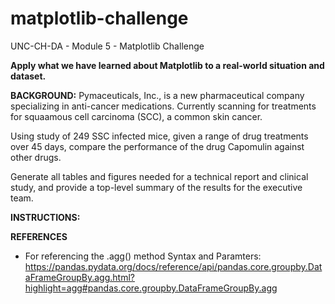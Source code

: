 # matplotlib-challenge
UNC-CH-DA - Module 5 - Matplotlib Challenge

**Apply what we have learned about Matplotlib to a real-world situation and dataset.**

**BACKGROUND:** Pymaceuticals, Inc., is a new pharmaceutical company specializing in anti-cancer medications. Currently scanning for treatments for squaamous cell carcinoma (SCC), a common skin cancer.

Using study of 249 SSC infected mice, given a range of drug treatments over 45 days, compare the performance of the drug Capomulin against other drugs.

Generate all tables and figures needed for a technical report and clinical study, and provide a top-level summary of the results for the executive team.

**INSTRUCTIONS:**


**REFERENCES**
* For referencing the .agg() method Syntax and Paramters: https://pandas.pydata.org/docs/reference/api/pandas.core.groupby.DataFrameGroupBy.agg.html?highlight=agg#pandas.core.groupby.DataFrameGroupBy.agg 
